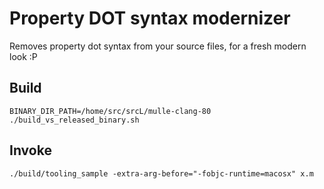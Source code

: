 # Property DOT syntax modernizer

Removes property dot syntax from your source files, for a fresh modern look :P


## Build

```
BINARY_DIR_PATH=/home/src/srcL/mulle-clang-80 ./build_vs_released_binary.sh
```

## Invoke

```
./build/tooling_sample -extra-arg-before="-fobjc-runtime=macosx" x.m
```

